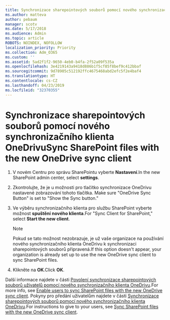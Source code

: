 ```yaml
---
title: Synchronizace sharepointových souborů pomocí nového synchronizačního klienta OneDrivu
ms.author: matteva
author: pebaum
manager: scotv
ms.date: 5/17/2018
ms.audience: Admin
ms.topic: article
ROBOTS: NOINDEX, NOFOLLOW
localization_priority: Priority
ms.collection: Adm_O365
ms.custom: ''
ms.assetid: 5ad2f1f2-9650-4eb0-b4fa-2f52a09f535a
ms.openlocfilehash: 3e4219143a9418d886b1f5cf85f8bef9c412bbaf
ms.sourcegitcommit: 9d78905c512192ffc4675468abd2efc5f2e4baf4
ms.translationtype: HT
ms.contentlocale: cs-CZ
ms.lasthandoff: 04/23/2019
ms.locfileid: "32370355"
---
```

# <a name="sync-sharepoint-files-with-the-new-onedrive-sync-client"></a><span data-ttu-id="ecf5c-102">Synchronizace sharepointových souborů pomocí nového synchronizačního klienta OneDrivu</span><span class="sxs-lookup"><span data-stu-id="ecf5c-102">Sync SharePoint files with the new OneDrive sync client</span></span>

1. <span data-ttu-id="ecf5c-103">V novém Centru pro správu SharePointu vyberte **Nastavení**.</span><span class="sxs-lookup"><span data-stu-id="ecf5c-103">In the new SharePoint admin center, select **settings**.</span></span>
    
2. <span data-ttu-id="ecf5c-104">Zkontrolujte, že je u možnosti pro tlačítko synchronizace OneDrivu nastavené zobrazování tohoto tlačítka. </span><span class="sxs-lookup"><span data-stu-id="ecf5c-104">Make sure "OneDrive Sync Button" is set to "Show the Sync button."</span></span>
    
3. <span data-ttu-id="ecf5c-105">Ve výběru synchronizačního klienta pro službu SharePoint vyberte možnost **spuštění nového klienta**.</span><span class="sxs-lookup"><span data-stu-id="ecf5c-105">For "Sync Client for SharePoint," select **Start the new client**.</span></span>
    
    > [!NOTE]
    > <span data-ttu-id="ecf5c-106">Pokud se tato možnost nezobrazuje, je už vaše organizace na používání nového synchronizačního klienta OneDrivu k synchronizaci sharepointových souborů připravená.</span><span class="sxs-lookup"><span data-stu-id="ecf5c-106">If this option doesn't appear, your organization is already set up to use the new OneDrive sync client to sync SharePoint files.</span></span> 
  
4. <span data-ttu-id="ecf5c-107">Klikněte na **OK**.</span><span class="sxs-lookup"><span data-stu-id="ecf5c-107">Click **OK**.</span></span>
    
<span data-ttu-id="ecf5c-108">Další informace najdete v části [Povolení synchronizace sharepointových souborů uživatelů pomocí nového synchronizačního klienta OneDrivu](https://go.microsoft.com/fwlink/?linkid=866433).</span><span class="sxs-lookup"><span data-stu-id="ecf5c-108">For more info, see [Enable users to sync SharePoint files with the new OneDrive sync client](https://go.microsoft.com/fwlink/?linkid=866433).</span></span> <span data-ttu-id="ecf5c-109">Pokyny pro předání uživatelům najdete v části [Synchronizace sharepointových souborů pomocí nového synchronizačního klienta OneDrivu](https://go.microsoft.com/fwlink/?linkid=866427).</span><span class="sxs-lookup"><span data-stu-id="ecf5c-109">For instructions to give to your users, see [Sync SharePoint files with the new OneDrive sync client](https://go.microsoft.com/fwlink/?linkid=866427).</span></span>
  


